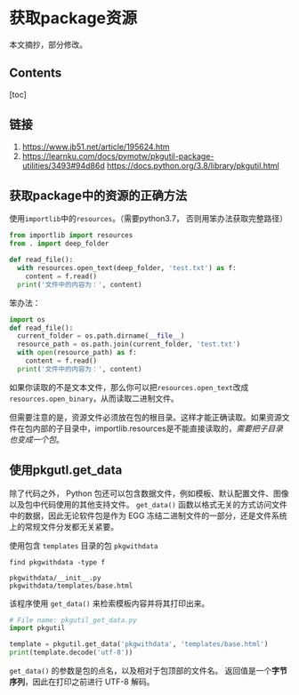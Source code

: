 # 获取package资源

本文摘抄，部分修改。

## Contents

[toc]

## 链接

1. <https://www.jb51.net/article/195624.htm>
2. <https://learnku.com/docs/pymotw/pkgutil-package-utilities/3493#94d86d>
   <https://docs.python.org/3.8/library/pkgutil.html>

## 获取package中的资源的正确方法

使用`importlib`中的`resources`。（需要python3.7， 否则用笨办法获取完整路径）

``` python
from importlib import resources 
from . import deep_folder 

def read_file(): 
  with resources.open_text(deep_folder, 'test.txt') as f: 
    content = f.read() 
  print('文件中的内容为：', content) 
```

笨办法：

``` python
import os 
def read_file(): 
  current_folder = os.path.dirname(__file__) 
  resource_path = os.path.join(current_folder, 'test.txt') 
  with open(resource_path) as f: 
    content = f.read() 
  print('文件中的内容为：', content) 
```

如果你读取的不是文本文件，那么你可以把`resources.open_text`改成`resources.open_binary`，从而读取二进制文件。

但需要注意的是，资源文件必须放在包的根目录。这样才能正确读取。如果资源文件在包内部的子目录中，importlib.resources是不能直接读取的，*需要把子目录也变成一个包*。

## 使用pkgutl.get_data

除了代码之外， Python 包还可以包含数据文件，例如模板、默认配置文件、图像以及包中代码使用的其他支持文件。 `get_data()` 函数以格式无关的方式访问文件中的数据，因此无论软件包是作为 EGG 冻结二进制文件的一部分，还是文件系统上的常规文件分发都无关紧要。

使用包含 `templates` 目录的包 `pkgwithdata`

``` 
find pkgwithdata -type f

pkgwithdata/__init__.py
pkgwithdata/templates/base.html
```

该程序使用 `get_data()` 来检索模板内容并将其打印出来。

``` python
# File name: pkgutil_get_data.py
import pkgutil

template = pkgutil.get_data('pkgwithdata', 'templates/base.html')
print(template.decode('utf-8'))
```

`get_data()` 的参数是包的点名，以及相对于包顶部的文件名。 返回值是一个**字节序列**，因此在打印之前进行 UTF-8 解码。